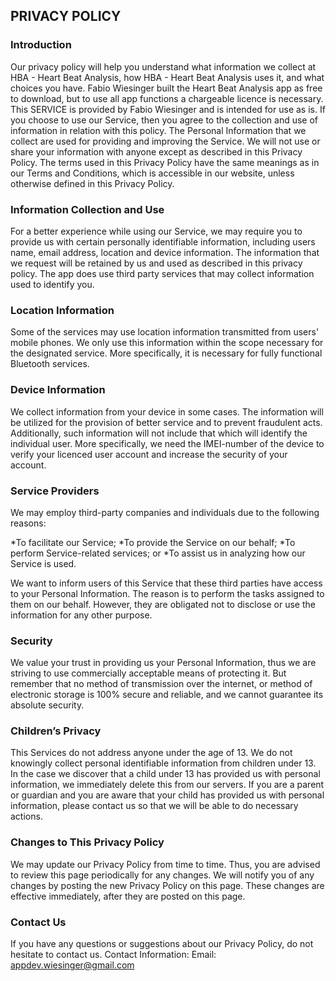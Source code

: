 PRIVACY POLICY
--------------

### Introduction
Our privacy policy will help you understand what information we collect at HBA - Heart Beat Analysis, how HBA - Heart Beat Analysis uses it, and what choices you have. Fabio Wiesinger built the Heart Beat Analysis app as free to download, but to use all app functions a chargeable licence is necessary. This SERVICE is provided by Fabio Wiesinger and is intended for use as is. If you choose to use our Service, then you agree to the collection and use of information in relation with this policy. The Personal Information that we collect are used for providing and improving the Service. We will not use or share your information with anyone except as described in this Privacy Policy.
The terms used in this Privacy Policy have the same meanings as in our Terms and Conditions, which is accessible in our website, unless otherwise defined in this Privacy Policy.

### Information Collection and Use
For a better experience while using our Service, we may require you to provide us with certain personally identifiable information, including users name, email address, location and device information. The information that we request will be retained by us and used as described in this privacy policy.
The app does use third party services that may collect information used to identify you.

### Location Information
Some of the services may use location information transmitted from users' mobile phones. We only use this information within the scope necessary for the designated service. More specifically, it is necessary for fully functional Bluetooth services. 

### Device Information
We collect information from your device in some cases. The information will be utilized for the provision of better service and to prevent fraudulent acts. Additionally, such information will not include that which will identify the individual user. More specifically, we need the IMEI-number of the device to verify your licenced user account and increase the security of your account. 

### Service Providers
We may employ third-party companies and individuals due to the following reasons:

*To facilitate our Service;
*To provide the Service on our behalf;
*To perform Service-related services; or
*To assist us in analyzing how our Service is used.

We want to inform users of this Service that these third parties have access to your Personal Information. The reason is to perform the tasks assigned to them on our behalf. However, they are obligated not to disclose or use the information for any other purpose.

### Security
We value your trust in providing us your Personal Information, thus we are striving to use commercially acceptable means of protecting it. But remember that no method of transmission over the internet, or method of electronic storage is 100% secure and reliable, and we cannot guarantee its absolute security.

### Children’s Privacy
This Services do not address anyone under the age of 13. We do not knowingly collect personal identifiable information from children under 13. In the case we discover that a child under 13 has provided us with personal information, we immediately delete this from our servers. If you are a parent or guardian and you are aware that your child has provided us with personal information, please contact us so that we will be able to do necessary actions.

### Changes to This Privacy Policy
We may update our Privacy Policy from time to time. Thus, you are advised to review this page periodically for any changes. We will notify you of any changes by posting the new Privacy Policy on this page. These changes are effective immediately, after they are posted on this page.

### Contact Us
If you have any questions or suggestions about our Privacy Policy, do not hesitate to contact us.
Contact Information:
Email: appdev.wiesinger@gmail.com
